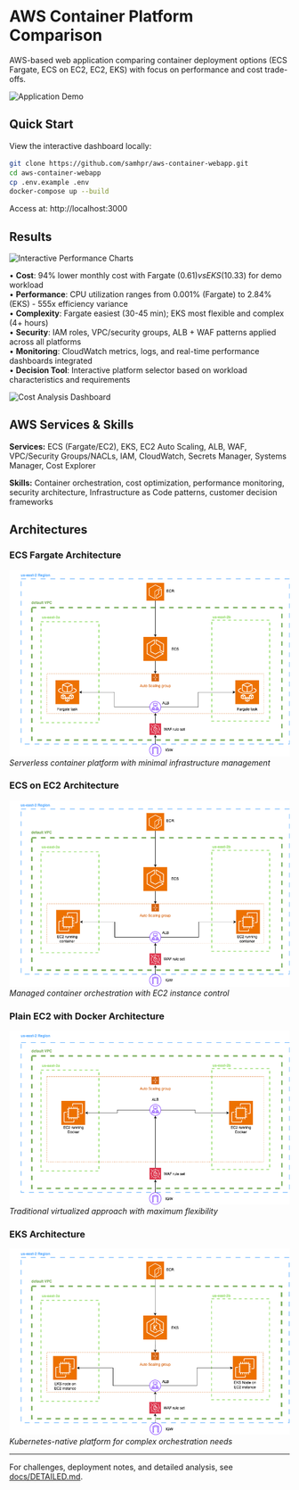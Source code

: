 # AWS Container Platform Comparison

AWS-based web application comparing container deployment options (ECS Fargate, ECS on EC2, EC2, EKS) with focus on performance and cost trade-offs.

![Application Demo](media/introgif.gif)

## Quick Start

View the interactive dashboard locally:

```bash
git clone https://github.com/samhpr/aws-container-webapp.git
cd aws-container-webapp
cp .env.example .env
docker-compose up --build
```

Access at: http://localhost:3000

## Results

![Interactive Performance Charts](media/interactivecharts.gif)  

• **Cost**: 94% lower monthly cost with Fargate ($0.61) vs EKS ($10.33) for demo workload  
• **Performance**: CPU utilization ranges from 0.001% (Fargate) to 2.84% (EKS) - 555x efficiency variance  
• **Complexity**: Fargate easiest (30-45 min); EKS most flexible and complex (4+ hours)  
• **Security**: IAM roles, VPC/security groups, ALB + WAF patterns applied across all platforms  
• **Monitoring**: CloudWatch metrics, logs, and real-time performance dashboards integrated  
• **Decision Tool**: Interactive platform selector based on workload characteristics and requirements

![Cost Analysis Dashboard](media/CostSection.gif)

## AWS Services & Skills

**Services:** ECS (Fargate/EC2), EKS, EC2 Auto Scaling, ALB, WAF, VPC/Security Groups/NACLs, IAM, CloudWatch, Secrets Manager, Systems Manager, Cost Explorer

**Skills:** Container orchestration, cost optimization, performance monitoring, security architecture, Infrastructure as Code patterns, customer decision frameworks

## Architectures

### ECS Fargate Architecture
![ECS Fargate Solution Architecture](media/diagrams/ECS-Fargate-SA-Diagram.png)
*Serverless container platform with minimal infrastructure management*

### ECS on EC2 Architecture  
![ECS on EC2 Solution Architecture](media/diagrams/ECS-EC2-SA-Diagram.png)
*Managed container orchestration with EC2 instance control*

### Plain EC2 with Docker Architecture
![EC2 Docker Solution Architecture](media/diagrams/EC2-Docker-SA-Diagram.png)
*Traditional virtualized approach with maximum flexibility*

### EKS Architecture
![EKS Solution Architecture](media/diagrams/EKS-SA-Diagram.png)
*Kubernetes-native platform for complex orchestration needs*

---

For challenges, deployment notes, and detailed analysis, see [docs/DETAILED.md](docs/DETAILED.md).